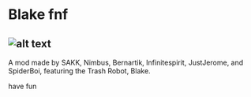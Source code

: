 # Blake fnf
![alt text](https://cdn.discordapp.com/attachments/895381231439577148/926686615424872478/BLAKE.png)
----------------------------------------------
A mod made by SAKK, Nimbus, Bernartik, Infinitespirit, JustJerome, and SpiderBoi, featuring the Trash Robot, Blake.

have fun

